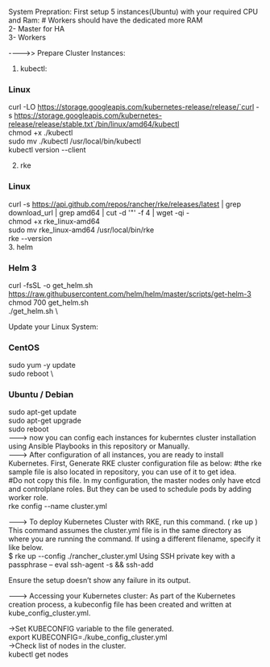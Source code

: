 
System Prepration:
First setup 5 instances(Ubuntu) with your required CPU and Ram: # Workers should have the dedicated more RAM \
2- Master for HA \
3- Workers 

---->> Prepare Cluster Instances:
1. kubectl:
  ### Linux ### 
  curl -LO https://storage.googleapis.com/kubernetes-release/release/`curl -s https://storage.googleapis.com/kubernetes-release/release/stable.txt`/bin/linux/amd64/kubectl \
  chmod +x ./kubectl \
  sudo mv ./kubectl /usr/local/bin/kubectl \
  kubectl version --client 
  
2. rke
  ### Linux ###
  curl -s https://api.github.com/repos/rancher/rke/releases/latest | grep download_url | grep amd64 | cut -d '"' -f 4 | wget -qi - \
  chmod +x rke_linux-amd64 \
  sudo mv rke_linux-amd64 /usr/local/bin/rke \
  rke --version \
3. helm 
  ### Helm 3 ### 
  curl -fsSL -o get_helm.sh https://raw.githubusercontent.com/helm/helm/master/scripts/get-helm-3 \
  chmod 700 get_helm.sh \
  ./get_helm.sh \

Update your Linux System: 
### CentOS ### 
sudo yum -y update \
sudo reboot \

### Ubuntu / Debian ### 
sudo apt-get update \
sudo apt-get upgrade \
sudo reboot \
---> now you can config each instances for kuberntes cluster installation using Ansible Playbooks in this repository or Manually. \
---> After configuration of all instances,  you are ready to install Kubernetes. First, Generate RKE cluster configuration file as below: 
#the rke sample file is also located in repository, you can use of it to get idea. \
#Do not copy this file. In my configuration, the master nodes only have etcd and controlplane roles. But they can be used to schedule pods by adding worker role. \
     rke config --name cluster.yml 

---> To deploy Kubernetes Cluster with RKE, run this command. ( rke up ) This command assumes the cluster.yml file is in the same directory as where you are running the command. If using a different filename, specify it like below. \
$ rke up --config ./rancher_cluster.yml 
Using SSH private key with a passphrase – eval ssh-agent -s && ssh-add 

Ensure the setup doesn’t show any failure in its output. 

---> Accessing your Kubernetes cluster:
As part of the Kubernetes creation process, a kubeconfig file has been created and written at kube_config_cluster.yml. 

->Set KUBECONFIG variable to the file generated. \
   export KUBECONFIG=./kube_config_cluster.yml \
->Check list of nodes in the cluster. \
   kubectl get nodes 

 
